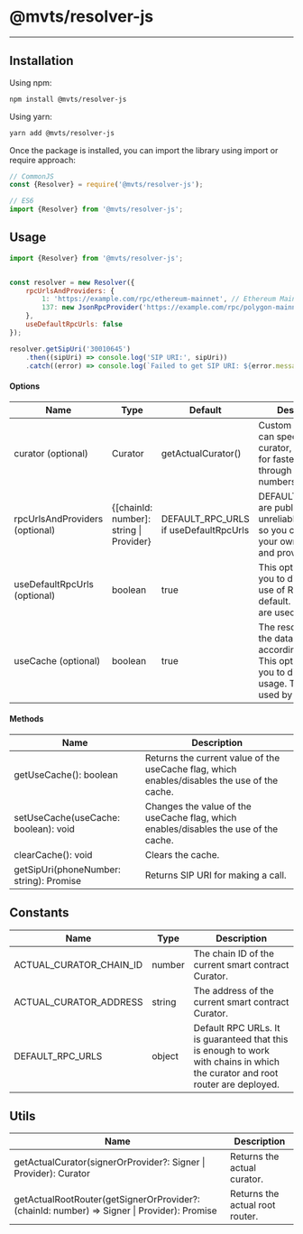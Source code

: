 # @mvts/resolver-js

***

## Installation

Using npm:

```bash
npm install @mvts/resolver-js
```

Using yarn:

```bash
yarn add @mvts/resolver-js
```

Once the package is installed, you can import the library using import or require approach:

```javascript
// CommonJS
const {Resolver} = require('@mvts/resolver-js');

// ES6
import {Resolver} from '@mvts/resolver-js';
```

## Usage

```javascript
import {Resolver} from '@mvts/resolver-js';


const resolver = new Resolver({
    rpcUrlsAndProviders: {
        1: 'https://example.com/rpc/ethereum-mainnet', // Ethereum Mainnet
        137: new JsonRpcProvider('https://example.com/rpc/polygon-mainnet') // Polygon Mainnet
    },
    useDefaultRpcUrls: false
});

resolver.getSipUri('30010645')
    .then((sipUri) => console.log('SIP URI:', sipUri))
    .catch((error) => console.log(`Failed to get SIP URI: ${error.message}`));
```

#### Options


| Name                           | Type                                        | Default                                | Description                                                                                                                             |
|--------------------------------|---------------------------------------------|----------------------------------------|-----------------------------------------------------------------------------------------------------------------------------------------|
| curator (optional)             | Curator                                     | getActualCurator()                     | Custom curator. You can specify your curator, for example, for faster routing through your pool of numbers.                             |
| rpcUrlsAndProviders (optional) | {[chainId: number]: string &vert; Provider} | DEFAULT_RPC_URLS if useDefaultRpcUrls  | DEFAULT_RPC_URLS are public so can be unreliable and slow, so you can specify your own RPC URLs and providers.                          |
| useDefaultRpcUrls (optional)   | boolean                                     | true                                   | This option allows you to disable the use of RPC URLs by default. By default are used.                                                  |
| useCache (optional)            | boolean                                     | true                                   | The resolver caches the data and uses it according to TTL. This option allows you to disable cache usage. The cache is used by default. |

#### Methods

| Name                                            | Description                                                                                  |
|-------------------------------------------------|----------------------------------------------------------------------------------------------|
| getUseCache(): boolean                          | Returns the current value of the useCache flag, which enables/disables the use of the cache. |
| setUseCache(useCache: boolean): void            | Changes the value of the useCache flag, which enables/disables the use of the cache.         |
| clearCache(): void                              | Clears the cache.                                                                            |
| getSipUri(phoneNumber: string): Promise<string> | Returns SIP URI for making a call.                                                           |

## Constants

| Name                    | Type   | Description                                                                                                                   |
|-------------------------|--------|-------------------------------------------------------------------------------------------------------------------------------|
| ACTUAL_CURATOR_CHAIN_ID | number | The chain ID of the current smart contract Curator.                                                                           |
| ACTUAL_CURATOR_ADDRESS  | string | The address of the current smart contract Curator.                                                                            |
| DEFAULT_RPC_URLS        | object | Default RPC URLs. It is guaranteed that this is enough to work with chains in which the curator and root router are deployed. |

## Utils

| Name                                                                                                        | Description                     |
|-------------------------------------------------------------------------------------------------------------|---------------------------------|
| getActualCurator(signerOrProvider?: Signer &vert; Provider): Curator                                        | Returns the actual curator.     |
| getActualRootRouter(getSignerOrProvider?: (chainId: number) => Signer &vert; Provider): Promise<RootRouter> | Returns the actual root router. |
